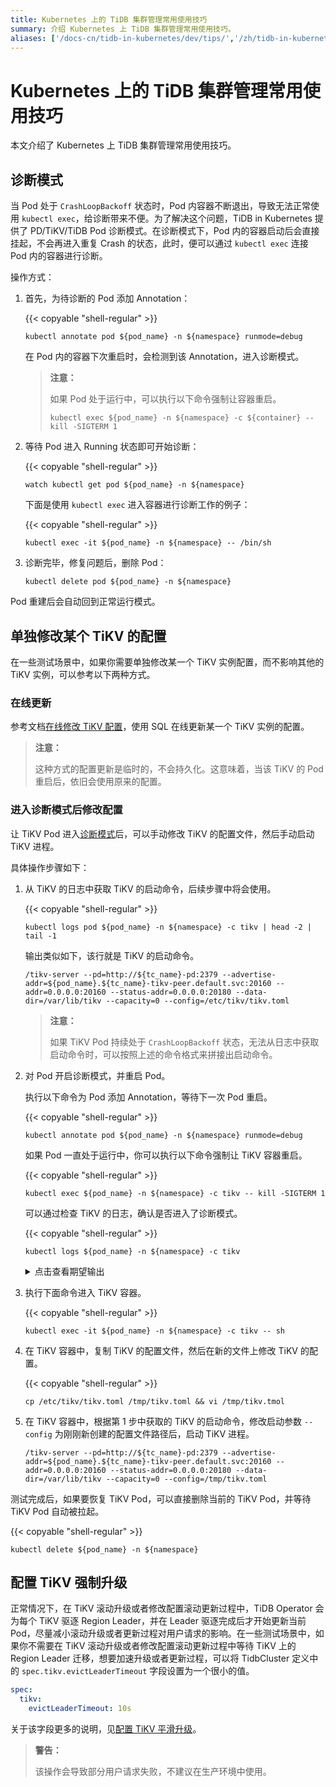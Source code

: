 ```yaml
---
title: Kubernetes 上的 TiDB 集群管理常用使用技巧
summary: 介绍 Kubernetes 上 TiDB 集群管理常用使用技巧。
aliases: ['/docs-cn/tidb-in-kubernetes/dev/tips/','/zh/tidb-in-kubernetes/dev/troubleshoot','/docs-cn/tidb-in-kubernetes/dev/troubleshoot/']
---
```


# Kubernetes 上的 TiDB 集群管理常用使用技巧

本文介绍了 Kubernetes 上 TiDB 集群管理常用使用技巧。

## 诊断模式

当 Pod 处于 `CrashLoopBackoff` 状态时，Pod 内容器不断退出，导致无法正常使用 `kubectl exec`，给诊断带来不便。为了解决这个问题，TiDB in Kubernetes 提供了 PD/TiKV/TiDB Pod 诊断模式。在诊断模式下，Pod 内的容器启动后会直接挂起，不会再进入重复 Crash 的状态，此时，便可以通过 `kubectl exec` 连接 Pod 内的容器进行诊断。

操作方式：

1. 首先，为待诊断的 Pod 添加 Annotation：

    {{< copyable "shell-regular" >}}

    ```shell
    kubectl annotate pod ${pod_name} -n ${namespace} runmode=debug
    ```

    在 Pod 内的容器下次重启时，会检测到该 Annotation，进入诊断模式。

    > **注意：**
    >
    > 如果 Pod 处于运行中，可以执行以下命令强制让容器重启。
    >
    > ```shell
    > kubectl exec ${pod_name} -n ${namespace} -c ${container} -- kill -SIGTERM 1
    > ```

2. 等待 Pod 进入 Running 状态即可开始诊断：

    {{< copyable "shell-regular" >}}

    ```shell
    watch kubectl get pod ${pod_name} -n ${namespace}
    ```

    下面是使用 `kubectl exec` 进入容器进行诊断工作的例子：

    {{< copyable "shell-regular" >}}

    ```shell
    kubectl exec -it ${pod_name} -n ${namespace} -- /bin/sh
    ```

3. 诊断完毕，修复问题后，删除 Pod：

    ```shell
    kubectl delete pod ${pod_name} -n ${namespace}
    ```

Pod 重建后会自动回到正常运行模式。

## 单独修改某个 TiKV 的配置

在一些测试场景中，如果你需要单独修改某一个 TiKV 实例配置，而不影响其他的 TiKV 实例，可以参考以下两种方式。

### 在线更新

参考文档[在线修改 TiKV 配置](https://docs.pingcap.com/zh/tidb/stable/dynamic-config#在线修改-tikv-配置)，使用 SQL 在线更新某一个 TiKV 实例的配置。

> **注意：**
>
> 这种方式的配置更新是临时的，不会持久化。这意味着，当该 TiKV 的 Pod 重启后，依旧会使用原来的配置。

### 进入诊断模式后修改配置

让 TiKV Pod 进入[诊断模式](#诊断模式)后，可以手动修改 TiKV 的配置文件，然后手动启动 TiKV 进程。

具体操作步骤如下：

1. 从 TiKV 的日志中获取 TiKV 的启动命令，后续步骤中将会使用。

    {{< copyable "shell-regular" >}}

    ```shell
    kubectl logs pod ${pod_name} -n ${namespace} -c tikv | head -2 | tail -1
    ```

    输出类似如下，该行就是 TiKV 的启动命令。

    ```shell
    /tikv-server --pd=http://${tc_name}-pd:2379 --advertise-addr=${pod_name}.${tc_name}-tikv-peer.default.svc:20160 --addr=0.0.0.0:20160 --status-addr=0.0.0.0:20180 --data-dir=/var/lib/tikv --capacity=0 --config=/etc/tikv/tikv.toml
    ```

    > **注意：**
    >
    > 如果 TiKV Pod 持续处于 `CrashLoopBackoff` 状态，无法从日志中获取启动命令时，可以按照上述的命令格式来拼接出启动命令。

2. 对 Pod 开启诊断模式，并重启 Pod。
   
    执行以下命令为 Pod 添加 Annotation，等待下一次 Pod 重启。

    {{< copyable "shell-regular" >}}

    ```shell
    kubectl annotate pod ${pod_name} -n ${namespace} runmode=debug
    ```

    如果 Pod 一直处于运行中，你可以执行以下命令强制让 TiKV 容器重启。

    {{< copyable "shell-regular" >}}
  
    ```shell
    kubectl exec ${pod_name} -n ${namespace} -c tikv -- kill -SIGTERM 1
    ```

    可以通过检查 TiKV 的日志，确认是否进入了诊断模式。

    {{< copyable "shell-regular" >}}

    ```shell
    kubectl logs ${pod_name} -n ${namespace} -c tikv
    ```

    <details>
    <summary>点击查看期望输出</summary>
    
    ```
    entering debug mode.
    ```

    </details>

3. 执行下面命令进入 TiKV 容器。
   
    {{< copyable "shell-regular" >}}

    ```shell
    kubectl exec -it ${pod_name} -n ${namespace} -c tikv -- sh
    ```

4. 在 TiKV 容器中，复制 TiKV 的配置文件，然后在新的文件上修改 TiKV 的配置。
   
    {{< copyable "shell-regular" >}}

    ```shell
    cp /etc/tikv/tikv.toml /tmp/tikv.toml && vi /tmp/tikv.tmol
    ```

5. 在 TiKV 容器中，根据第 1 步中获取的 TiKV 的启动命令，修改启动参数 `--config` 为刚刚新创建的配置文件路径后，启动 TiKV 进程。
   
    ```shell
    /tikv-server --pd=http://${tc_name}-pd:2379 --advertise-addr=${pod_name}.${tc_name}-tikv-peer.default.svc:20160 --addr=0.0.0.0:20160 --status-addr=0.0.0.0:20180 --data-dir=/var/lib/tikv --capacity=0 --config=/tmp/tikv.toml
    ```

测试完成后，如果要恢复 TiKV Pod，可以直接删除当前的 TiKV Pod，并等待 TiKV Pod 自动被拉起。

{{< copyable "shell-regular" >}}

```shell
kubectl delete ${pod_name} -n ${namespace}
```

## 配置 TiKV 强制升级

正常情况下，在 TiKV 滚动升级或者修改配置滚动更新过程中，TiDB Operator 会为每个 TiKV 驱逐 Region Leader，并在 Leader 驱逐完成后才开始更新当前 Pod，尽量减小滚动升级或者更新过程对用户请求的影响。在一些测试场景中，如果你不需要在 TiKV 滚动升级或者修改配置滚动更新过程中等待 TiKV 上的 Region Leader 迁移，想要加速升级或者更新过程，可以将 TidbCluster 定义中的 `spec.tikv.evictLeaderTimeout` 字段设置为一个很小的值。

```yaml
spec:
  tikv:
    evictLeaderTimeout: 10s
```

关于该字段更多的说明，见[配置 TiKV 平滑升级](configure-a-tidb-cluster.md#配置-tikv-平滑升级)。

> **警告：**
>
> 该操作会导致部分用户请求失败，不建议在生产环境中使用。
